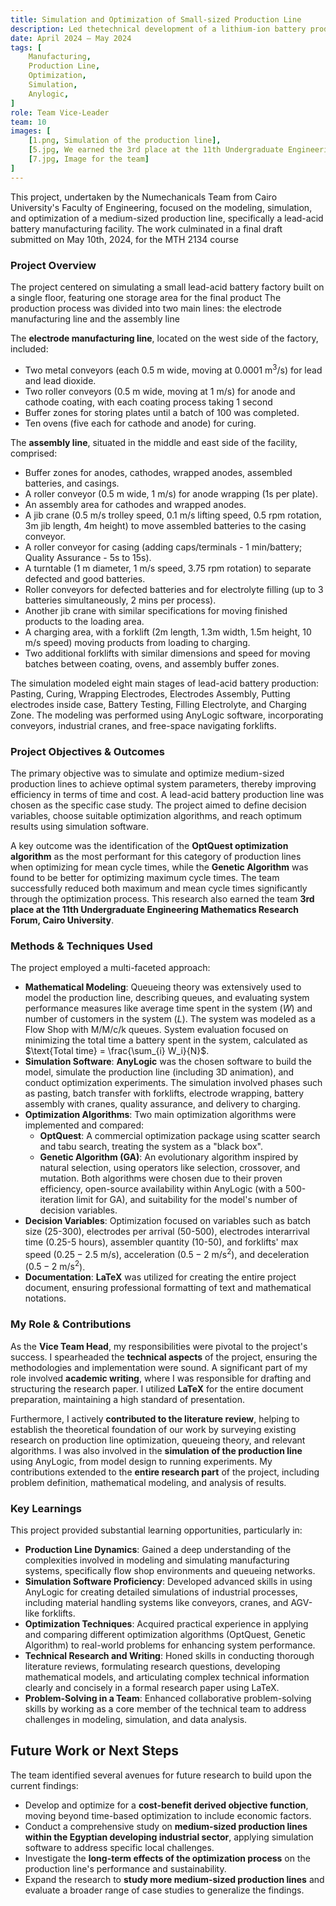 ```yaml
---
title: Simulation and Optimization of Small-sized Production Line
description: Led thetechnical development of a lithium-ion battery production line optimization project, focusing on efficiency improvements.
date: April 2024 – May 2024
tags: [
    Manufacturing,
    Production Line,
    Optimization,
    Simulation,
    Anylogic,
]
role: Team Vice-Leader
team: 10
images: [
    [1.png, Simulation of the production line],
    [5.jpg, We earned the 3rd place at the 11th Undergraduate Engineering Mathematics Research Forum - Cairo University],
    [7.jpg, Image for the team]
]
---
```



This project, undertaken by the Numechanicals Team from Cairo University's Faculty of Engineering, focused on the modeling, simulation, and optimization of a medium-sized production line, specifically a lead-acid battery manufacturing facility. The work culminated in a final draft submitted on May 10th, 2024, for the MTH 2134 course

### Project Overview
The project centered on simulating a small lead-acid battery factory built on a single floor, featuring one storage area for the final product The production process was divided into two main lines: the electrode manufacturing line and the assembly line

The **electrode manufacturing line**, located on the west side of the factory, included:
* Two metal conveyors (each 0.5 m wide, moving at $0.0001 \text{ m}^3/\text{s}$) for lead and lead dioxide.
* Two roller conveyors (0.5 m wide, moving at $1 \text{ m/s}$) for anode and cathode coating, with each coating process taking 1 second
* Buffer zones for storing plates until a batch of 100 was completed.
* Ten ovens (five each for cathode and anode) for curing.

The **assembly line**, situated in the middle and east side of the facility, comprised:
* Buffer zones for anodes, cathodes, wrapped anodes, assembled batteries, and casings.
* A roller conveyor (0.5 m wide, $1 \text{ m/s}$) for anode wrapping (1s per plate).
* An assembly area for cathodes and wrapped anodes.
* A jib crane (0.5 m/s trolley speed, 0.1 m/s lifting speed, 0.5 rpm rotation, 3m jib length, 4m height) to move assembled batteries to the casing conveyor.
* A roller conveyor for casing (adding caps/terminals - 1 min/battery; Quality Assurance - 5s to 15s).
* A turntable (1 m diameter, $1 \text{ m/s}$ speed, 3.75 rpm rotation) to separate defected and good batteries.
* Roller conveyors for defected batteries and for electrolyte filling (up to 3 batteries simultaneously, 2 mins per process).
* Another jib crane with similar specifications for moving finished products to the loading area.
* A charging area, with a forklift (2m length, 1.3m width, 1.5m height, $10 \text{ m/s}$ speed) moving products from loading to charging.
* Two additional forklifts with similar dimensions and speed for moving batches between coating, ovens, and assembly buffer zones.

The simulation modeled eight main stages of lead-acid battery production: Pasting, Curing, Wrapping Electrodes, Electrodes Assembly, Putting electrodes inside case, Battery Testing, Filling Electrolyte, and Charging Zone. The modeling was performed using AnyLogic software, incorporating conveyors, industrial cranes, and free-space navigating forklifts.

### Project Objectives & Outcomes

The primary objective was to simulate and optimize medium-sized production lines to achieve optimal system parameters, thereby improving efficiency in terms of time and cost. A lead-acid battery production line was chosen as the specific case study. The project aimed to define decision variables, choose suitable optimization algorithms, and reach optimum results using simulation software.

A key outcome was the identification of the **OptQuest optimization algorithm** as the most performant for this category of production lines when optimizing for mean cycle times, while the **Genetic Algorithm** was found to be better for optimizing maximum cycle times. The team successfully reduced both maximum and mean cycle times significantly through the optimization process. This research also earned the team **3rd place at the 11th Undergraduate Engineering Mathematics Research Forum, Cairo University**.

### Methods & Techniques Used
The project employed a multi-faceted approach:
* **Mathematical Modeling**: Queueing theory was extensively used to model the production line, describing queues, and evaluating system performance measures like average time spent in the system ($W$) and number of customers in the system ($L$). The system was modeled as a Flow Shop with M/M/c/k queues. System evaluation focused on minimizing the total time a battery spent in the system, calculated as $\text{Total time} = \frac{\sum_{i} W_i}{N}$.
* **Simulation Software**: **AnyLogic** was the chosen software to build the model, simulate the production line (including 3D animation), and conduct optimization experiments. The simulation involved phases such as pasting, batch transfer with forklifts, electrode wrapping, battery assembly with cranes, quality assurance, and delivery to charging.
* **Optimization Algorithms**: Two main optimization algorithms were implemented and compared:
    * **OptQuest**: A commercial optimization package using scatter search and tabu search, treating the system as a "black box".
    * **Genetic Algorithm (GA)**: An evolutionary algorithm inspired by natural selection, using operators like selection, crossover, and mutation.
    Both algorithms were chosen due to their proven efficiency, open-source availability within AnyLogic (with a 500-iteration limit for GA), and suitability for the model's number of decision variables.
* **Decision Variables**: Optimization focused on variables such as batch size (25-300), electrodes per arrival (50-500), electrodes interarrival time (0.25-5 hours), assembler quantity (10-50), and forklifts' max speed ($0.25-2.5 \text{ m/s}$), acceleration ($0.5-2 \text{ m/s}^2$), and deceleration ($0.5-2 \text{ m/s}^2$).
* **Documentation**: **LaTeX** was utilized for creating the entire project document, ensuring professional formatting of text and mathematical notations.

### My Role & Contributions
As the **Vice Team Head**, my responsibilities were pivotal to the project's success. I spearheaded the **technical aspects** of the project, ensuring the methodologies and implementation were sound. A significant part of my role involved **academic writing**, where I was responsible for drafting and structuring the research paper. I utilized **LaTeX** for the entire document preparation, maintaining a high standard of presentation.

Furthermore, I actively **contributed to the literature review**, helping to establish the theoretical foundation of our work by surveying existing research on production line optimization, queueing theory, and relevant algorithms. I was also involved in the **simulation of the production line** using AnyLogic, from model design to running experiments. My contributions extended to the **entire research part** of the project, including problem definition, mathematical modeling, and analysis of results.

### Key Learnings
This project provided substantial learning opportunities, particularly in:
* **Production Line Dynamics**: Gained a deep understanding of the complexities involved in modeling and simulating manufacturing systems, specifically flow shop environments and queueing networks.
* **Simulation Software Proficiency**: Developed advanced skills in using AnyLogic for creating detailed simulations of industrial processes, including material handling systems like conveyors, cranes, and AGV-like forklifts.
* **Optimization Techniques**: Acquired practical experience in applying and comparing different optimization algorithms (OptQuest, Genetic Algorithm) to real-world problems for enhancing system performance.
* **Technical Research and Writing**: Honed skills in conducting thorough literature reviews, formulating research questions, developing mathematical models, and articulating complex technical information clearly and concisely in a formal research paper using LaTeX.
* **Problem-Solving in a Team**: Enhanced collaborative problem-solving skills by working as a core member of the technical team to address challenges in modeling, simulation, and data analysis.

## Future Work or Next Steps
The team identified several avenues for future research to build upon the current findings:
* Develop and optimize for a **cost-benefit derived objective function**, moving beyond time-based optimization to include economic factors.
* Conduct a comprehensive study on **medium-sized production lines within the Egyptian developing industrial sector**, applying simulation software to address specific local challenges.
* Investigate the **long-term effects of the optimization process** on the production line's performance and sustainability.
* Expand the research to **study more medium-sized production lines** and evaluate a broader range of case studies to generalize the findings.